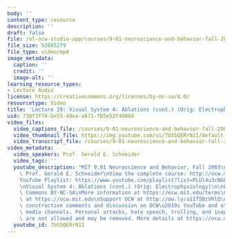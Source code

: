 ```yaml
---
body: ''
content_type: resource
description: ''
draft: false
file: /ol-ocw-studio-app/courses/9-01-neuroscience-and-behavior-fall-2003/mit9_01f03_lec29_360p_16_9.mp4
file_size: 52865279
file_type: video/mp4
image_metadata:
  caption: ''
  credit: ''
  image-alt: ''
learning_resource_types:
- Lecture Audio
license: https://creativecommons.org/licenses/by-nc-sa/4.0/
resourcetype: Video
title: 'Lecture 29: Visual System 4: Ablations (cont.) (Orig: Electrophysiology)'
uid: 730f3f70-be55-40ea-a671-f65e52f4606d
video_files:
  video_captions_file: /courses/9-01-neuroscience-and-behavior-fall-2003/1icD_oM6LO5tB6vKo1O37zSrwiUQbAgQo_transcript.webvtt
  video_thumbnail_file: https://img.youtube.com/vi/7b55QERrN1I/default.jpg
  video_transcript_file: /courses/9-01-neuroscience-and-behavior-fall-2003/1icD_oM6LO5tB6vKo1O37zSrwiUQbAgQo_transcript.pdf
video_metadata:
  video_speakers: Prof. Gerald E. Schneider
  video_tags: ''
  youtube_description: "MIT 9.01 Neuroscience and Behavior, Fall 2003\nInstructor:\
    \ Prof. Gerald E. Schneider\nView the complete course: http://ocw.mit.edu/courses/brain-and-cognitive-sciences/9-01-neuroscience-and-behavior-fall-2003\n\
    YouTube Playlist: https://www.youtube.com/playlist?list=PLUl4u3cNGP63U7FmbKD9KClb-94dyPJim\n\
    \nVisual System 4: Ablations (cont.) (Orig: Electrophysiology)\n\nLicense: Creative\
    \ Commons BY-NC-SA\nMore information at https://ocw.mit.edu/terms\nMore courses\
    \ at https://ocw.mit.edu\nSupport OCW at http://ow.ly/a1If50zVRlQ\n\nWe encourage\
    \ constructive comments and discussion on OCW\u2019s YouTube and other social\
    \ media channels. Personal attacks, hate speech, trolling, and inappropriate comments\
    \ are not allowed and may be removed. More details at https://ocw.mit.edu/comments."
  youtube_id: 7b55QERrN1I
---
```

